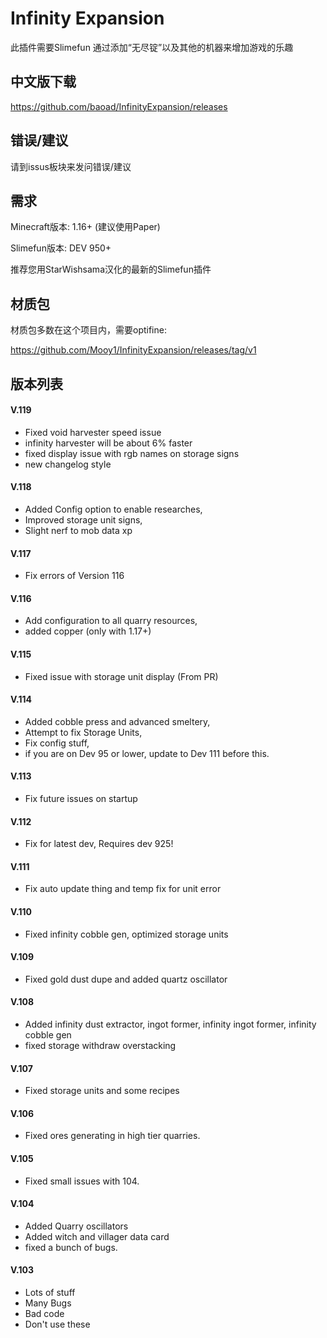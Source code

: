# Infinity Expansion

此插件需要Slimefun
通过添加“无尽锭”以及其他的机器来增加游戏的乐趣

## 中文版下载

https://github.com/baoad/InfinityExpansion/releases



## 错误/建议

请到issus板块来发问错误/建议


## 需求

Minecraft版本: 1.16+ (建议使用Paper)

Slimefun版本: DEV 950+

推荐您用StarWishsama汉化的最新的Slimefun插件

## 材质包

材质包多数在这个项目内，需要optifine:

https://github.com/Mooy1/InfinityExpansion/releases/tag/v1

## 版本列表
#### V.119
- Fixed void harvester speed issue
- infinity harvester will be about 6% faster
- fixed display issue with rgb names on storage signs
- new changelog style
#### V.118
- Added Config option to enable researches, 
- Improved storage unit signs, 
- Slight nerf to mob data xp
#### V.117
- Fix errors of Version 116
#### V.116
- Add configuration to all quarry resources, 
- added copper (only with 1.17+)
#### V.115
- Fixed issue with storage unit display (From PR)
#### V.114
- Added cobble press and advanced smeltery, 
- Attempt to fix Storage Units, 
- Fix config stuff, 
- if you are on Dev 95 or lower, update to Dev 111 before this.
#### V.113
- Fix future issues on startup
#### V.112
- Fix for latest dev, Requires dev 925!
#### V.111
- Fix auto update thing and temp fix for unit error
#### V.110
- Fixed infinity cobble gen, optimized storage units
#### V.109
- Fixed gold dust dupe and added quartz oscillator
#### V.108
- Added infinity dust extractor, ingot former, infinity ingot former, infinity cobble gen
- fixed storage withdraw overstacking
#### V.107
- Fixed storage units and some recipes
#### V.106
- Fixed ores generating in high tier quarries.
#### V.105
- Fixed small issues with 104.
#### V.104
- Added Quarry oscillators
- Added witch and villager data card 
- fixed a bunch of bugs.
#### V.103
- Lots of stuff
- Many Bugs
- Bad code
- Don't use these